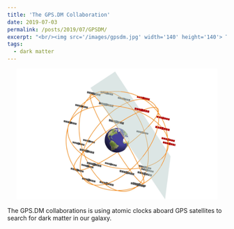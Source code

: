 ```yaml
---
title: 'The GPS.DM Collaboration'
date: 2019-07-03
permalink: /posts/2019/07/GPSDM/
excerpt: "<br/><img src='/images/gpsdm.jpg' width='140' height='140'> The GPS.DM Collaboration is searching for dark matter using GPS atomic clock data."
tags:
  - dark matter
---
```


<p align="center">
  <img width="460" height="300" src="/images/gpsdm-1.jpg">
</p>

The GPS.DM collaborations is using atomic clocks aboard GPS satellites to search for dark matter in our galaxy. 